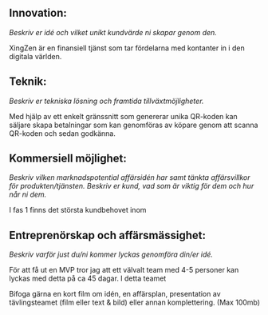 

## Innovation:
*Beskriv er idé och vilket unikt kundvärde ni skapar genom den.*

XingZen är en finansiell tjänst som tar fördelarna med kontanter in i den digitala världen.




## Teknik:
*Beskriv er tekniska lösning och framtida tillväxtmöjligheter.*

Med hjälp av ett enkelt gränssnitt som genererar unika QR-koden kan säljare skapa betalningar
som kan genomföras av köpare genom att scanna QR-koden och sedan godkänna.



## Kommersiell möjlighet:
*Beskriv vilken marknadspotential affärsidén har samt tänkta affärsvillkor för produkten/tjänsten.
Beskriv er kund, vad som är viktig för dem och hur når ni dem.*

I fas 1 finns det största kundbehovet inom 


## Entreprenörskap och affärsmässighet:
*Beskriv varför just du/ni kommer lyckas genomföra din/er idé.*

För att få ut en MVP tror jag att ett välvalt team med 4-5 personer kan lyckas med detta på ca 45 dagar.
I detta teamet 


Bifoga gärna en kort film om idén, en affärsplan, presentation av tävlingsteamet (film eller text & bild) eller annan komplettering. (Max 100mb)
